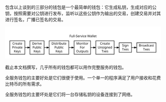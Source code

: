 包含以上谈到的三部分的钱包是一个最简单的钱包：它生成私钥，生成对应的公钥，按照需要对公钥进行发布，监听以这些公钥作为输出的交易，创建交易并对其进行签名，广播已签名的交易。

![](/assets/en-wallets-full-service.svg)

截止本文档撰写，几乎所有的钱包都可以用作完整服务的钱包。

全服务钱包的主要好处是它们很便于使用。一个单一的程序满足了用户接收和花费比特币的所有需求。

全服务钱包的主要坏处是它们将一台存储私钥的设备连接到了网络。

